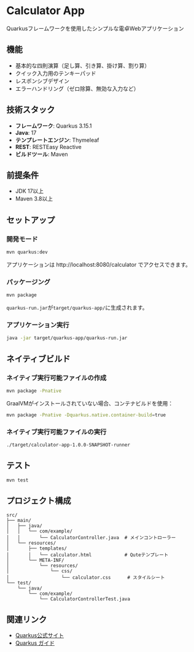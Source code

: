 # Calculator App

Quarkusフレームワークを使用したシンプルな電卓Webアプリケーション

## 機能

- 基本的な四則演算（足し算、引き算、掛け算、割り算）
- クイック入力用のテンキーパッド
- レスポンシブデザイン
- エラーハンドリング（ゼロ除算、無効な入力など）

## 技術スタック

- **フレームワーク**: Quarkus 3.15.1
- **Java**: 17
- **テンプレートエンジン**: Thymeleaf
- **REST**: RESTEasy Reactive
- **ビルドツール**: Maven

## 前提条件

- JDK 17以上
- Maven 3.8以上

## セットアップ

### 開発モード

```bash
mvn quarkus:dev
```

アプリケーションは http://localhost:8080/calculator でアクセスできます。

### パッケージング

```bash
mvn package
```

`quarkus-run.jar`が`target/quarkus-app/`に生成されます。

### アプリケーション実行

```bash
java -jar target/quarkus-app/quarkus-run.jar
```

## ネイティブビルド

### ネイティブ実行可能ファイルの作成

```bash
mvn package -Pnative
```

GraalVMがインストールされていない場合、コンテナビルドを使用：

```bash
mvn package -Pnative -Dquarkus.native.container-build=true
```

### ネイティブ実行可能ファイルの実行

```bash
./target/calculator-app-1.0.0-SNAPSHOT-runner
```

## テスト

```bash
mvn test
```

## プロジェクト構成

```
src/
├── main/
│   ├── java/
│   │   └── com/example/
│   │       └── CalculatorController.java  # メインコントローラー
│   └── resources/
│       ├── templates/
│       │   └── calculator.html            # Quteテンプレート
│       └── META-INF/
│           └── resources/
│               └── css/
│                   └── calculator.css      # スタイルシート
└── test/
    └── java/
        └── com/example/
            └── CalculatorControllerTest.java
```

## 関連リンク

- [Quarkus公式サイト](https://quarkus.io/)
- [Quarkus ガイド](https://quarkus.io/guides/)
